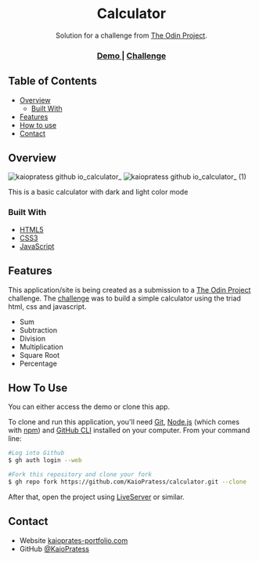 <h1 align="center">Calculator</h1>

<div align="center">
   Solution for a challenge from  <a href="https://www.theodinproject.com" target="_blank">The Odin Project</a>.
</div>

<div align="center">
  <h3>
    <a href="https://kaiopratess.github.io/calculator/" target='_blank'>
      Demo
    </a>
    <span> | </span>
    <a href="https://www.theodinproject.com/lessons/foundations-calculator">
      Challenge
    </a>
  </h3>
</div>

<!-- TABLE OF CONTENTS -->

## Table of Contents

- [Overview](#overview)
  - [Built With](#built-with)
- [Features](#features)
- [How to use](#how-to-use)
- [Contact](#contact)

<!-- OVERVIEW -->

## Overview

![kaiopratess github io_calculator_](https://user-images.githubusercontent.com/91703674/192350740-01bf2bad-9523-4127-94d6-2d153b2665fa.png)
![kaiopratess github io_calculator_ (1)](https://user-images.githubusercontent.com/91703674/192350746-dcd36668-29f9-44a4-b6fc-890b3ce0debd.png)

This is a basic calculator with dark and light color mode

### Built With

- [HTML5](https://developer.mozilla.org/en-US/docs/Glossary/HTML5)
- [CSS3](https://developer.mozilla.org/pt-BR/docs/Web/CSS)
- [JavaScript](https://developer.mozilla.org/en-US/docs/Web/JavaScript)

## Features

This application/site is being created as a submission to a [The Odin Project](https://www.theodinproject.com) challenge. The [challenge](https://www.theodinproject.com/lessons/foundations-calculator) was to build a simple calculator using the triad html, css and javascript.

- Sum
- Subtraction
- Division
- Multiplication
- Square Root
- Percentage

## How To Use

<!-- Example: -->
You can either access the demo or clone this app.

To clone and run this application, you'll need [Git](https://git-scm.com), [Node.js](https://nodejs.org/en/download/) (which comes with [npm](http://npmjs.com)) and [GitHub CLI](https://cli.github.com/) installed on your computer. From your command line:

```bash
#Log into Github
$ gh auth login --web

#Fork this repository and clone your fork
$ gh repo fork https://github.com/KaioPratess/calculator.git --clone

```
After that, open the project using [LiveServer](https://marketplace.visualstudio.com/items?itemName=ritwickdey.LiveServer) or similar.

## Contact

- Website [kaioprates-portfolio.com](https://{your-web-site-link})
- GitHub [@KaioPratess](https://github.com/KaioPratess)
